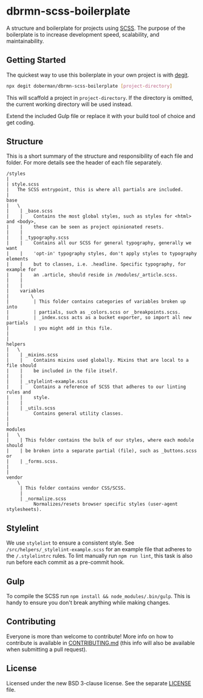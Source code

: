 # dbrmn-scss-boilerplate

A structure and boilerplate for projects using [SCSS](http://sass-lang.com/).
The purpose of the boilerplate is to increase development speed, scalability,
and maintainability.

## Getting Started
The quickest way to use this boilerplate in your own project is with [degit](https://github.com/Rich-Harris/degit). 

```bash
npx degit doberman/dbrmn-scss-boilerplate [project-directory]
```

This will scaffold a project in `project-directory`. If the directory is omitted, the current working directory will be used instead.

Extend the included Gulp file or replace it with your build tool of choice and get coding.

## Structure
This is a short summary of the structure and responsibility of each file and
folder. For more details see the header of each file separately.

```
/styles
|
| style.scss
|   The SCSS entrypoint, this is where all partials are included.
|
base
|   \
|    | _base.scss
|    |    Contains the most global styles, such as styles for <html> and <body>,
|    |    these can be seen as project opinionated resets.
|    |
|    | _typography.scss
|    |    Contains all our SCSS for general typography, generally we want
|    |    'opt-in' typography styles, don't apply styles to typography elements
|    |    but to classes, i.e. .headline. Specific typography, for example for
|    |    an .article, should reside in /modules/_article.scss.
|    |
|    |
|    variables
|        \
|         | This folder contains categories of variables broken up into
|         | partials, such as _colors.scss or _breakpoints.scss.
|         | _index.scss acts as a bucket exporter, so import all new partials
|         | you might add in this file.
|
|
helpers
|   \
|    | _mixins.scss
|    |    Contains mixins used globally. Mixins that are local to a file should
|    |    be included in the file itself.
|    |
|    | _stylelint-example.scss
|    |    Contains a reference of SCSS that adheres to our linting rules and
|    |    style.
|    |
|    | _utils.scss
|         Contains general utility classes.
|
|
modules
|   \
|    | This folder contains the bulk of our styles, where each module should
|    | be broken into a separate partial (file), such as _buttons.scss or
|    | _forms.scss.
|
|
vendor
    \
     | This folder contains vendor CSS/SCSS.
     |
     | _normalize.scss
          Normalizes/resets browser specific styles (user-agent stylesheets).

```

## Stylelint
We use `stylelint` to ensure a consistent style. See
`/src/helpers/_stylelint-example.scss` for an example file that adheres to the
`/.stylelintrc` rules. To lint manually run `npm run lint`, this task is also
run before each commit as a pre-commit hook.

## Gulp
To compile the SCSS run `npm install && node_modules/.bin/gulp`. This is handy to ensure you don't
break anything while making changes.

## Contributing
Everyone is more than welcome to contribute! More info on how to contribute is
available in [CONTRIBUTING.md](CONTRIBUTING.md) (this info will also be
available when submitting a pull request).

## License
Licensed under the new BSD 3-clause license. See the separate [LICENSE](LICENSE)
file.
